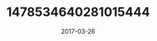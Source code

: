 ---
title: "1478534640281015444"
image: "2017-03-26 07.51.25 1478534640281015444_46248401"
date: "2017-03-26"
type: "photo"
---